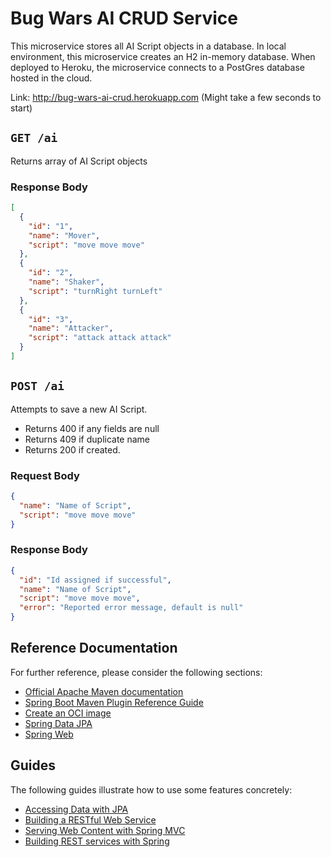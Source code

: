 # Bug Wars AI CRUD Service
This microservice stores all AI Script objects in a database.  In local environment, this microservice creates an H2 in-memory 
database.  When deployed to Heroku, the microservice connects to a PostGres database hosted in the cloud.

Link: http://bug-wars-ai-crud.herokuapp.com (Might take a few seconds to start)

## `GET /ai`
Returns array of AI Script objects

### Response Body
```json
[
  {
    "id": "1",
    "name": "Mover",
    "script": "move move move"
  },
  {
    "id": "2",
    "name": "Shaker",
    "script": "turnRight turnLeft"
  },
  {
    "id": "3",
    "name": "Attacker",
    "script": "attack attack attack"
  }
]
```

## `POST /ai`
Attempts to save a new AI Script.
* Returns 400 if any fields are null
* Returns 409 if duplicate name
* Returns 200 if created.

### Request Body
```json
{
  "name": "Name of Script",
  "script": "move move move"
}
```
### Response Body
```json
{
  "id": "Id assigned if successful",
  "name": "Name of Script",
  "script": "move move move",
  "error": "Reported error message, default is null"
}
```

## Reference Documentation
For further reference, please consider the following sections:

* [Official Apache Maven documentation](https://maven.apache.org/guides/index.html)
* [Spring Boot Maven Plugin Reference Guide](https://docs.spring.io/spring-boot/docs/2.3.4.RELEASE/maven-plugin/reference/html/)
* [Create an OCI image](https://docs.spring.io/spring-boot/docs/2.3.4.RELEASE/maven-plugin/reference/html/#build-image)
* [Spring Data JPA](https://docs.spring.io/spring-boot/docs/2.3.4.RELEASE/reference/htmlsingle/#boot-features-jpa-and-spring-data)
* [Spring Web](https://docs.spring.io/spring-boot/docs/2.3.4.RELEASE/reference/htmlsingle/#boot-features-developing-web-applications)

## Guides
The following guides illustrate how to use some features concretely:

* [Accessing Data with JPA](https://spring.io/guides/gs/accessing-data-jpa/)
* [Building a RESTful Web Service](https://spring.io/guides/gs/rest-service/)
* [Serving Web Content with Spring MVC](https://spring.io/guides/gs/serving-web-content/)
* [Building REST services with Spring](https://spring.io/guides/tutorials/bookmarks/)

